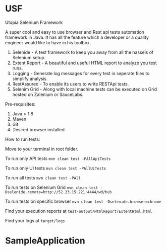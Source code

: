 # USF
Utopia Selenium Framework

A super cool and easy to use browser and Rest api tests automation framework in Java. It has all the feature which a developer or a quality engineer would like to have in his toolbox.

1. Selenide - A test framework to keep you away from all the hassels of Selenium setup.
2. Extent Report - A beautiful and useful HTML report to analyze you test runs.
3. Logging - Generate log messages for every test in seperate files to simplify analysis.
4. RestAssured - To enable its users to write RESTApi tests.
5. Selenim Grid - Along with local machine tests can be executed on Grid hosted on Zalenium or SauceLabs.

Pre-requisites:
1. Java > 1.8
2. Maven
3. Git
4. Desired browser installed

How to run tests:

Move to your terminal in root folder.

To run only API tests
`mvn clean test -PAllApiTests`

To run only UI tests
`mvn clean test -PAllUiTests`

To run all tests
`mvn clean test -PAll`

To run tests on Selenium Grid
`mvn clean test -Dselenide.remote=http://52.23.15.221:4444/wd/hub`

To run tests on specific browser
`mvn clean test -Dselenide.browser=chrome`


Find your execution reports at
`test-output/HtmlReport/ExtentHtml.html`

Find your logs at
`target/logs`
# SampleApplication
